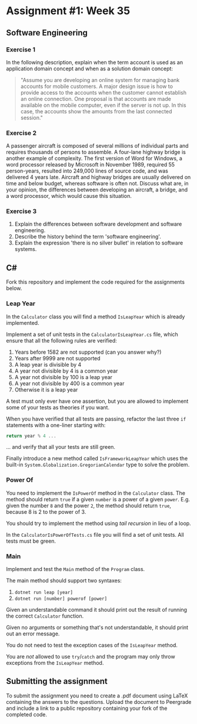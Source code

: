 ﻿# Assignment #1: Week 35

## Software Engineering

### Exercise 1
In the following description, explain when the term account is used as an application domain concept and when as a solution domain concept:
> "Assume you are developing an online system for managing bank accounts for mobile customers. A major design issue is how to provide access to the accounts when the customer cannot establish an online connection. One proposal is that accounts are made available on the mobile computer, even if the server is not up. In this case, the accounts show the amounts from the last connected session."

### Exercise 2
A passenger aircraft is composed of several millions of individual parts and requires thousands of persons to assemble. A four-lane highway bridge is another example of complexity. The first version of Word for Windows, a word processor released by Microsoft in November 1989, required 55 person-years, resulted into 249,000 lines of source code, and was delivered 4 years late. Aircraft and highway bridges are usually delivered on time and below budget, whereas software is often not. Discuss what are, in your opinion, the differences between developing an aircraft, a bridge, and a word processor, which would cause this situation.

### Exercise 3
1. Explain the differences between software development and software engineering.
2. Describe the history behind the term 'software engineering'.
3. Explain the expression 'there is no silver bullet' in relation to software systems.

## C&#35;

Fork this repository and implement the code required for the assignments below.

### Leap Year

In the `Calculator` class you will find a method `IsLeapYear` which is already implemented.

Implement a set of unit tests in the `CalculatorIsLeapYear.cs` file, which ensure that all the following rules are verified:

1. Years before 1582 are not supported (can you answer why?)
2. Years after 9999 are not supported
3. A leap year is divisible by 4
4. A year not divisible by 4 is a common year
5. A year not divisible by 100 is a leap year
6. A year not divisible by 400 is a common year
7. Otherwise it is a leap year

A test must only ever have one assertion, but you are allowed to implement some of your tests as theories if you want.

When you have verified that all tests are passing, refactor the last three `if` statements with a one-liner starting with:

```csharp
return year % 4 ...
```

... and verify that all your tests are still green.

Finally introduce a new method called `IsFrameworkLeapYear` which uses the built-in `System.Globalization.GregorianCalendar` type to solve the problem. 

### Power Of

You need to implement the `IsPowerOf` method in the `Calculator` class.
The method should return `true` if a given `number` is a power of a given `power`.
E.g. given the number `8` and the power `2`, the method should return `true`, because 8 is 2 to the power of 3.

You should try to implement the method using *tail recursion* in lieu of a loop.

In the `CalculatorIsPowerOfTests.cs` file you will find a set of unit tests.
All tests must be green.

### Main

Implement and test the `Main` method of the `Program` class.

The main method should support two syntaxes:

1. `dotnet run leap [year]`
2. `dotnet run [number] powerof [power]`

Given an understandable command it should print out the result of running the correct `Calculator` function.

Given no arguments or something that's not understandable, it should print out an error message.

You do not need to test the exception cases of the `IsLeapYear` method.

You are *not* allowed to use `try`/`catch` and the program may only throw exceptions from the `IsLeapYear` method.

## Submitting the assignment

To submit the assignment you need to create a .pdf document using LaTeX containing the answers to the questions.
Upload the document to Peergrade and include a link to a public repository containing your fork of the completed code.
